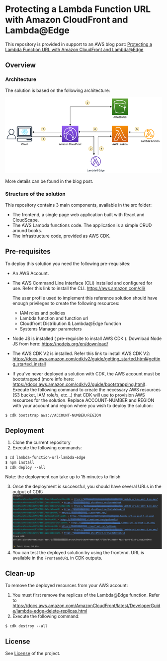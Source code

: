 # Protecting a Lambda Function URL with Amazon CloudFront and Lambda@Edge

This repository is provided in support to an AWS blog post: [Protecting a Lambda Function URL with Amazon CloudFront and Lambda@Edge](https://aws.amazon.com/blogs/compute/protecting-an-aws-lambda-function-url-with-amazon-cloudfront-and-lambdaedge/)

## Overview

### Architecture

The solution is based on the following architecture:

![Architecture](assets/archi.png)

More details can be found in the blog post.

### Structure of the solution

This repository contains 3 main components, available in the src folder:
- The frontend, a single page web application built with React and CloudScape.
- The AWS Lambda functions code. The application is a simple CRUD around books.
- The infrastructure code, provided as AWS CDK.

## Pre-requisites

To deploy this solution you need the following pre-requisites:

- An AWS Account.
- The AWS Command Line Interface (CLI) installed and configured for use. Refer this link to install the CLI. https://aws.amazon.com/cli/ 

  The user profile used to implement this reference solution should have enough privileges to create the following resources: 
    - IAM roles and policies
    - Lambda function and function url
    - Cloudfront Distribution & Lambda@Edge function
    - Systems Manager parameters

- Node JS is installed ( pre-requisite to install AWS CDK ). Download Node JS from here: https://nodejs.org/en/download/

- The AWS CDK V2 is installed. Refer this link to install AWS CDK V2: https://docs.aws.amazon.com/cdk/v2/guide/getting_started.html#getting_started_install

- If you've never deployed a solution with CDK, the AWS account must be bootstrapped (more info here: https://docs.aws.amazon.com/cdk/v2/guide/bootstrapping.html). 
Execute the following command to create the necessary AWS resources (S3 bucket, IAM role/s, etc...) that CDK will use to provision AWS resources for the solution.
Replace ACCOUNT-NUMBER and REGION with your account and region where you wish to deploy the solution:
```shell
$ cdk bootstrap aws://ACCOUNT-NUMBER/REGION
```

## Deployment
1. Clone the current repository
2. Execute the following commands:

```shell
$ cd lambda-function-url-lambda-edge
$ npm install
$ cdk deploy --all
```

Note: the deployment can take up to 15 minutes to finish

3. Once the deployment is successful, you should have several URLs in the output of CDK:
![CDK output](assets/output_cdk.png)
4. You can test the deployed solution by using the frontend. URL is available in the `FrontendURL` in CDK outputs.

## Clean-up
To remove the deployed resources from your AWS account:
1. You must first remove the replicas of the Lambda@Edge function. Refer to https://docs.aws.amazon.com/AmazonCloudFront/latest/DeveloperGuide/lambda-edge-delete-replicas.html
2. Execute the following command:
```shell
$ cdk destroy --all
```

## License
See [License](LICENSE) of the project.
